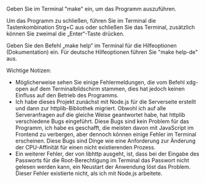 Geben Sie im Terminal "make" ein, um das Programm auszuführen.

Um das Programm zu schließen, führen Sie im Terminal die Tastenkombination Strg+C aus oder schließen Sie das Terminal, zusätzlich können Sie zweimal die „Enter“-Taste drücken.

Geben Sie den Befehl „make help“ im Terminal für die Hilfeoptionen (Dokumentation) ein.
Für deutsche Hilfeoptionen führen Sie "make help-de" aus.

Wichtige Notizen:

- Möglicherweise sehen Sie einige Fehlermeldungen, die vom Befehl xdg-open auf dem Terminalbildschirm stammen, dies hat jedoch keinen Einfluss auf den Betrieb des Programms.
- Ich habe dieses Projekt zunächst mit Node.js für die Serverseite erstellt und dann zur httplib-Bibliothek migriert. Obwohl ich auf alle Serveranfragen auf die gleiche Weise geantwortet habe, hat httplib verschiedene Bugs eingeführt. Diese Bugs sind kein Problem für das Programm, ich habe es geschafft, die meisten davon mit JavaScript im Frontend zu verbergen, aber dennoch können einige Fehler im Terminal erscheinen. Diese Bugs sind Dinge wie eine Anforderung zur Änderung der CPU-Affinität für einen nicht existierenden Prozess.
- Ein weiterer Fehler, der von libhttp ausgeht, ist, dass bei der Eingabe des Passworts für die Root-Berechtigung im Terminal das Passwort nicht gelesen werden kann, ein Neustart der Anwendung löst das Problem. Dieser Fehler existierte nicht, als ich mit Node.js arbeitete.
